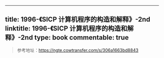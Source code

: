 
---
title: 1996-《SICP 计算机程序的构造和解释》-2nd
linktitle: 1996-《SICP 计算机程序的构造和解释》-2nd
type: book
commentable: true
---

> 参考地址：https://ngte.cowtransfer.com/s/306a1663bd8843

    